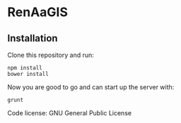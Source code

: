 RenAaGIS
============

## Installation

Clone this repository and run:

```
npm install
bower install
```

Now you are good to go and can start up the server with:

```
grunt
```

Code license: GNU General Public License
